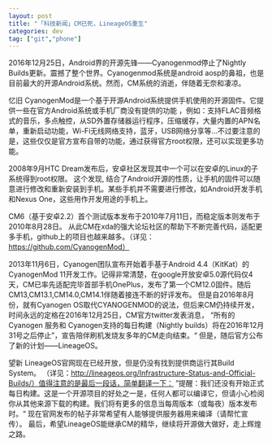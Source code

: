 ```yaml
---
layout: post
title: "「科技新闻」CM已死，LineageOS重生"
categories: dev
tag: ["git","phone"]
---
```


2016年12月25日，Android界的开源先锋——Cyanogenmod停止了Nightly Builds更新。震撼了整个世界。Cyanogenmod系统是android aosp的鼻祖，也是目前最大的开源Android系统。然而，CM系统的消逝，伴随着无奈和凄凉。
<!-- moreandmore -->
忆旧
CyanogenMod是一个基于开源Android系统提供手机使用的开源固件。它提供一些在官方Android系统或手机厂商没有提供的功能 ，例如：支持FLAC音频格式的音乐，多点触控，从SD外置存储器运行程序，压缩缓存，大量内置的APN名单，重新启动功能，Wi-Fi无线网络支持，蓝牙，USB网络分享等…不过要注意的是，这些仅仅是官方宣布自带的功能，通过获得官方root权限，还可以实现更多功能。

2008年9月HTC Dream发布后，安卓社区发现其中一个可以在安卓的Linux的子系统得到root权限。 这个发现, 结合了Android开源的性质，让手机的固件可以随意进行修改和重新安装到手机。某些手机并不需要进行修改，如Android开发手机和Nexus One，这些用作开发用途的手机上。

CM6（基于安卓2.2）首个测试版本发布于2010年7月11日，而稳定版本则发布于2010年8月28日。
从此CM在xda的强大论坛社区的帮助下不断完善代码，适配更多手机，github上的项目也越来越多。（详见：https://github.com/CyanogenMod）

2013年11月6日，Cyanogen团队宣布开始着手基于Android 4.4（KitKat）的CyanogenMod 11开发工作。记得非常清楚，在google开放安卓5.0源代码仅4天，CM已率先适配完毕首部手机OnePlus，发布了第一个CM12.0固件。随后CM13,CM13.1,CM14.0,CM14.1伴随着接连不断的好评发布。
但是自2016年8月份，就有Cyanogen OS取代CYANOGENMOD的说法，但后来CM仍持续开发，时间永远的定格在2016年12月25日，CM官方twitter发表消息，
“所有的 Cyanogen 服务和 Cyanogen支持的每日构建（Nightly builds）将在2016年12月31号之后停止”，宣告陪伴刷机发烧友多年的CM走向结束。“
但是，随后官方公布了新的计划——LineageOS。

望新
LineageOS官网现在已经开放，但是仍没有找到提供商运行其Build System。
（详见：http://lineageos.org/Infrastructure-Status-and-Official-Builds/）值得注意的是最后一段话，简单翻译一下：
”提醒：我们还没有开始正式每日构建。这是一个开源项目的好处之一是，任何人都可以编译它，但请小心检阅你从其他来源下载的构建。我们将有更多的信息当每周版本（或每夜）版本发布时。“
现在官网发布的帖子非常希望有人能够提供服务器用来编译（请帮忙宣传）。
最后，希望LineageOS能继承CM的精华，继续将开源做大做好，走上辉煌之路。